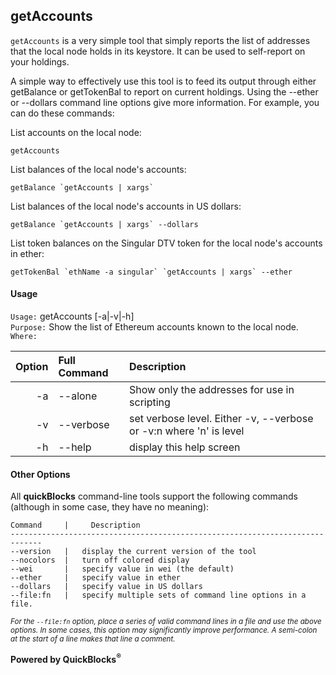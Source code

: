 ## getAccounts

`getAccounts` is a very simple tool that simply reports the list of addresses that the local node holds in its keystore. It can be used to self-report on your holdings.

A simple way to effectively use this tool is to feed its output through either getBalance or getTokenBal to report on current holdings. Using the --ether or --dollars command line options give more information. For example, you can do these commands:

List accounts on the local node:

    getAccounts

List balances of the local node's accounts:

    getBalance `getAccounts | xargs`
    
List balances of the local node's accounts in US dollars:

    getBalance `getAccounts | xargs` --dollars

List token balances on the Singular DTV token for the local node's accounts in ether:

    getTokenBal `ethName -a singular` `getAccounts | xargs` --ether

#### Usage

`Usage:`    getAccounts [-a|-v|-h]  
`Purpose:`  Show the list of Ethereum accounts known to the local node.  
`Where:`  

| Option | Full Command | Description |
| -------: | :------- | :------- |
| -a | --alone | Show only the addresses for use in scripting |
| -v | --verbose | set verbose level. Either -v, --verbose or -v:n where 'n' is level |
| -h | --help | display this help screen |

#### Other Options

All **quickBlocks** command-line tools support the following commands (although in some case, they have no meaning):

    Command     |     Description
    -----------------------------------------------------------------------------
    --version   |   display the current version of the tool
    --nocolors  |   turn off colored display
    --wei       |   specify value in wei (the default)
    --ether     |   specify value in ether
    --dollars   |   specify value in US dollars
    --file:fn   |   specify multiple sets of command line options in a file.

<small>*For the `--file:fn` option, place a series of valid command lines in a file and use the above options. In some cases, this option may significantly improve performance. A semi-colon at the start of a line makes that line a comment.*</small>

**Powered by QuickBlocks<sup>&reg;</sup>**


